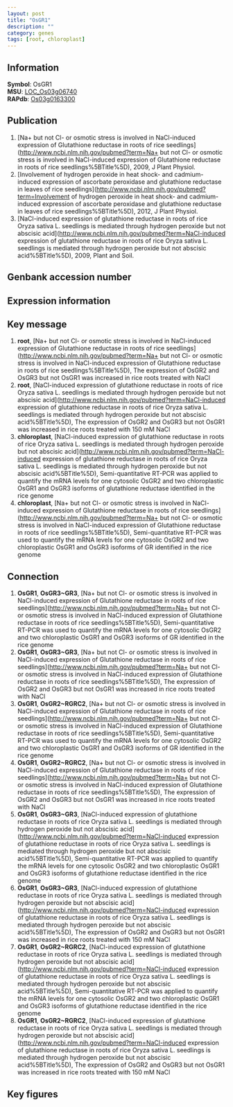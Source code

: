 ```yaml
---
layout: post
title: "OsGR1"
description: ""
category: genes
tags: [root, chloroplast]
---
```


## Information
__Symbol__: OsGR1  
__MSU__: [LOC_Os03g06740](http://rice.plantbiology.msu.edu/cgi-bin/ORF_infopage.cgi?orf=LOC_Os03g06740)  
__RAPdb__: [Os03g0163300](http://rapdb.dna.affrc.go.jp/viewer/gbrowse_details/irgsp1?name=Os03g0163300)  

## Publication
1. [Na+ but not Cl- or osmotic stress is involved in NaCl-induced expression of Glutathione reductase in roots of rice seedlings](http://www.ncbi.nlm.nih.gov/pubmed?term=Na+ but not Cl- or osmotic stress is involved in NaCl-induced expression of Glutathione reductase in roots of rice seedlings%5BTitle%5D), 2009, J Plant Physiol.
2. [Involvement of hydrogen peroxide in heat shock- and cadmium-induced expression of ascorbate peroxidase and glutathione reductase in leaves of rice seedlings](http://www.ncbi.nlm.nih.gov/pubmed?term=Involvement of hydrogen peroxide in heat shock- and cadmium-induced expression of ascorbate peroxidase and glutathione reductase in leaves of rice seedlings%5BTitle%5D), 2012, J Plant Physiol.
3. [NaCl-induced expression of glutathione reductase in roots of rice Oryza sativa L. seedlings is mediated through hydrogen peroxide but not abscisic acid](http://www.ncbi.nlm.nih.gov/pubmed?term=NaCl-induced expression of glutathione reductase in roots of rice Oryza sativa L. seedlings is mediated through hydrogen peroxide but not abscisic acid%5BTitle%5D), 2009, Plant and Soil.

## Genbank accession number

## Expression information

## Key message
1. __root__, [Na+ but not Cl- or osmotic stress is involved in NaCl-induced expression of Glutathione reductase in roots of rice seedlings](http://www.ncbi.nlm.nih.gov/pubmed?term=Na+ but not Cl- or osmotic stress is involved in NaCl-induced expression of Glutathione reductase in roots of rice seedlings%5BTitle%5D),  The expression of OsGR2 and OsGR3 but not OsGR1 was increased in rice roots treated with NaCl
2. __root__, [NaCl-induced expression of glutathione reductase in roots of rice Oryza sativa L. seedlings is mediated through hydrogen peroxide but not abscisic acid](http://www.ncbi.nlm.nih.gov/pubmed?term=NaCl-induced expression of glutathione reductase in roots of rice Oryza sativa L. seedlings is mediated through hydrogen peroxide but not abscisic acid%5BTitle%5D),  The expression of OsGR2 and OsGR3 but not OsGR1 was increased in rice roots treated with 150 mM NaCl
3. __chloroplast__, [NaCl-induced expression of glutathione reductase in roots of rice Oryza sativa L. seedlings is mediated through hydrogen peroxide but not abscisic acid](http://www.ncbi.nlm.nih.gov/pubmed?term=NaCl-induced expression of glutathione reductase in roots of rice Oryza sativa L. seedlings is mediated through hydrogen peroxide but not abscisic acid%5BTitle%5D),  Semi-quantitative RT-PCR was applied to quantify the mRNA levels for one cytosolic OsGR2 and two chloroplastic OsGR1 and OsGR3 isoforms of glutathione reductase identified in the rice genome
4. __chloroplast__, [Na+ but not Cl- or osmotic stress is involved in NaCl-induced expression of Glutathione reductase in roots of rice seedlings](http://www.ncbi.nlm.nih.gov/pubmed?term=Na+ but not Cl- or osmotic stress is involved in NaCl-induced expression of Glutathione reductase in roots of rice seedlings%5BTitle%5D),  Semi-quantitative RT-PCR was used to quantify the mRNA levels for one cytosolic OsGR2 and two chloroplastic OsGR1 and OsGR3 isoforms of GR identified in the rice genome

## Connection
1. __OsGR1__, __OsGR3~GR3__, [Na+ but not Cl- or osmotic stress is involved in NaCl-induced expression of Glutathione reductase in roots of rice seedlings](http://www.ncbi.nlm.nih.gov/pubmed?term=Na+ but not Cl- or osmotic stress is involved in NaCl-induced expression of Glutathione reductase in roots of rice seedlings%5BTitle%5D),  Semi-quantitative RT-PCR was used to quantify the mRNA levels for one cytosolic OsGR2 and two chloroplastic OsGR1 and OsGR3 isoforms of GR identified in the rice genome
2. __OsGR1__, __OsGR3~GR3__, [Na+ but not Cl- or osmotic stress is involved in NaCl-induced expression of Glutathione reductase in roots of rice seedlings](http://www.ncbi.nlm.nih.gov/pubmed?term=Na+ but not Cl- or osmotic stress is involved in NaCl-induced expression of Glutathione reductase in roots of rice seedlings%5BTitle%5D),  The expression of OsGR2 and OsGR3 but not OsGR1 was increased in rice roots treated with NaCl
3. __OsGR1__, __OsGR2~RGRC2__, [Na+ but not Cl- or osmotic stress is involved in NaCl-induced expression of Glutathione reductase in roots of rice seedlings](http://www.ncbi.nlm.nih.gov/pubmed?term=Na+ but not Cl- or osmotic stress is involved in NaCl-induced expression of Glutathione reductase in roots of rice seedlings%5BTitle%5D),  Semi-quantitative RT-PCR was used to quantify the mRNA levels for one cytosolic OsGR2 and two chloroplastic OsGR1 and OsGR3 isoforms of GR identified in the rice genome
4. __OsGR1__, __OsGR2~RGRC2__, [Na+ but not Cl- or osmotic stress is involved in NaCl-induced expression of Glutathione reductase in roots of rice seedlings](http://www.ncbi.nlm.nih.gov/pubmed?term=Na+ but not Cl- or osmotic stress is involved in NaCl-induced expression of Glutathione reductase in roots of rice seedlings%5BTitle%5D),  The expression of OsGR2 and OsGR3 but not OsGR1 was increased in rice roots treated with NaCl
5. __OsGR1__, __OsGR3~GR3__, [NaCl-induced expression of glutathione reductase in roots of rice Oryza sativa L. seedlings is mediated through hydrogen peroxide but not abscisic acid](http://www.ncbi.nlm.nih.gov/pubmed?term=NaCl-induced expression of glutathione reductase in roots of rice Oryza sativa L. seedlings is mediated through hydrogen peroxide but not abscisic acid%5BTitle%5D),  Semi-quantitative RT-PCR was applied to quantify the mRNA levels for one cytosolic OsGR2 and two chloroplastic OsGR1 and OsGR3 isoforms of glutathione reductase identified in the rice genome
6. __OsGR1__, __OsGR3~GR3__, [NaCl-induced expression of glutathione reductase in roots of rice Oryza sativa L. seedlings is mediated through hydrogen peroxide but not abscisic acid](http://www.ncbi.nlm.nih.gov/pubmed?term=NaCl-induced expression of glutathione reductase in roots of rice Oryza sativa L. seedlings is mediated through hydrogen peroxide but not abscisic acid%5BTitle%5D),  The expression of OsGR2 and OsGR3 but not OsGR1 was increased in rice roots treated with 150 mM NaCl
7. __OsGR1__, __OsGR2~RGRC2__, [NaCl-induced expression of glutathione reductase in roots of rice Oryza sativa L. seedlings is mediated through hydrogen peroxide but not abscisic acid](http://www.ncbi.nlm.nih.gov/pubmed?term=NaCl-induced expression of glutathione reductase in roots of rice Oryza sativa L. seedlings is mediated through hydrogen peroxide but not abscisic acid%5BTitle%5D),  Semi-quantitative RT-PCR was applied to quantify the mRNA levels for one cytosolic OsGR2 and two chloroplastic OsGR1 and OsGR3 isoforms of glutathione reductase identified in the rice genome
8. __OsGR1__, __OsGR2~RGRC2__, [NaCl-induced expression of glutathione reductase in roots of rice Oryza sativa L. seedlings is mediated through hydrogen peroxide but not abscisic acid](http://www.ncbi.nlm.nih.gov/pubmed?term=NaCl-induced expression of glutathione reductase in roots of rice Oryza sativa L. seedlings is mediated through hydrogen peroxide but not abscisic acid%5BTitle%5D),  The expression of OsGR2 and OsGR3 but not OsGR1 was increased in rice roots treated with 150 mM NaCl

## Key figures


